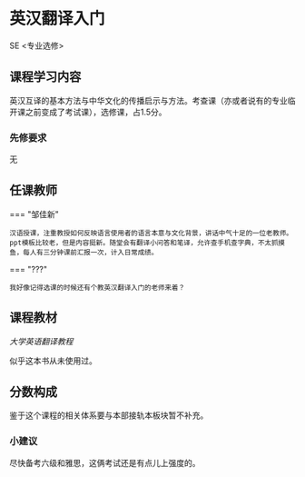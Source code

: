 # 英汉翻译入门
<div class="badges">
<span class="badge se-badge">SE <专业选修></span>
</div>

## 课程学习内容

英汉互译的基本方法与中华文化的传播启示与方法。考查课（亦或者说有的专业临开课之前变成了考试课），选修课，占1.5分。

### 先修要求

无

## 任课教师

=== "邹佳新"

    汉语授课，注重教授如何反映语言使用者的语言本意与文化背景，讲话中气十足的一位老教师。ppt模板比较老，但是内容挺新。随堂会有翻译小问答和笔译，允许查手机查字典，不太抓摸鱼，每人有三分钟课前汇报一次，计入日常成绩。

=== "???"

    我好像记得选课的时候还有个教英汉翻译入门的老师来着？


## 课程教材

*大学英语翻译教程*

似乎这本书从未使用过。

## 分数构成

鉴于这个课程的相关体系要与本部接轨本板块暂不补充。

### 小建议

尽快备考六级和雅思，这俩考试还是有点儿上强度的。
